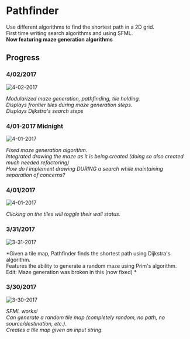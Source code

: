 # Pathfinder
Use different algorithms to find the shortest path in a 2D grid.  
First time writing search algorithms and using SFML.  
**Now featuring maze generation algorithms**

## Progress
### 4/02/2017
![4-02-2017](http://i.imgur.com/KArF9mY.gif)

*Modularized maze generation, pathfinding, tile holding.  
Displays frontier tiles during maze generation steps.  
Displays Dijkstra's search steps*

### 4/01-2017 Midnight
![4-01-2017](http://i.imgur.com/mYr6yua.gif)

*Fixed maze generation algorithm.  
Integrated drawing the maze as it is being created (doing so also created much needed refactoring)  
How do I implement drawing DURING a search while maintaining separation of concerns?*  

### 4/01/2017
![4-01-2017](http://i.imgur.com/56KYgeM.gif)

*Clicking on the tiles will toggle their wall status.*

### 3/31/2017
![3-31-2017](https://i.imgur.com/LdGksmq.png)

*Given a tile map, Pathfinder finds the shortest path using Dijkstra's algorithm.  
Features the ability to generate a random maze using Prim's algorithm.  
Edit: Maze generation was broken in this (now fixed)
*

### 3/30/2017
![3-30-2017](https://i.imgur.com/52r6UpR.png)

*SFML works!  
Can generate a random tile map (completely random, no path, no source/destination, etc.).  
Creates a tile map given an input string.*
